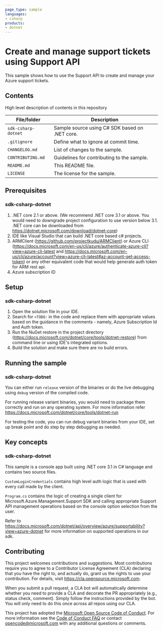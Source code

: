 ```yaml
---
page_type: sample
languages:
- csharp
products:
- dotnet
---
```


# Create and manage support tickets using Support API 

<!-- 
Guidelines on README format: https://review.docs.microsoft.com/help/onboard/admin/samples/concepts/readme-template?branch=master

Guidance on onboarding samples to docs.microsoft.com/samples: https://review.docs.microsoft.com/help/onboard/admin/samples/process/onboarding?branch=master

Taxonomies for products and languages: https://review.docs.microsoft.com/new-hope/information-architecture/metadata/taxonomies?branch=master
-->

This sample shows how to use the Support API to create and manage your Azure support tickets. 

## Contents

High level description of contents in this repository

| File/folder       | Description                                |
|-------------------|--------------------------------------------|
| `sdk-csharp-dotnet`             | Sample source using C# SDK based on .NET core.                        |
| `.gitignore`      | Define what to ignore at commit time.      |
| `CHANGELOG.md`    | List of changes to the sample.             |
| `CONTRIBUTING.md` | Guidelines for contributing to the sample. |
| `README.md`       | This README file.                          |
| `LICENSE`         | The license for the sample.                |

## Prerequisites

### sdk-csharp-dotnet

1. .NET core 2.1 or above. (We recommend .NET core 3.1 or above. You would need to downgrade project configuration to use version below 3.1. .NET core can be downloaded from https://dotnet.microsoft.com/download/dotnet-core)
2. IDE like Visual Studio that can build .NET core based c# projects.
3. ARMClient (https://github.com/projectkudu/ARMClient) or Azure CLI (https://docs.microsoft.com/en-us/cli/azure/authenticate-azure-cli?view=azure-cli-latest and https://docs.microsoft.com/en-us/cli/azure/account?view=azure-cli-latest#az-account-get-access-token) or any other equivalent code that would help generate auth token for ARM rest api.
4. Azure subscription ID

## Setup

### sdk-csharp-dotnet 

1. Open the solution file in your IDE.
2. Search for `<TODO:` in the code and replace them with appropriate values based on the guidance in the comments - namely, Azure Subscription Id and Auth token. 
3. Run the NuGet restore in the project directory (https://docs.microsoft.com/dotnet/core/tools/dotnet-restore) from command line or using IDE's integrated options. 
4. Build the solution and make sure there are no build errors.

## Running the sample

### sdk-csharp-dotnet

You can either run `release` version of the binaries or do the live debugging using `debug` version of the compiled code.

For running release variant binaries, you would need to package them correctly and run on any operating system. For more information refer https://docs.microsoft.com/dotnet/core/tools/dotnet-run

For testing the code, you can run debug variant binaries from your IDE, set up break point and do step by step debugging as needed.

## Key concepts

### sdk-csharp-dotnet 

This sample is a console app built using .NET core 3.1 in C# language and contains two source files.

`CustomLoginCredentials` contains high level auth logic that is used with every call made by the client.

`Program.cs` contains the logic of creating a single client for Microsoft.Azure.Management.Support SDK and calling appropriate Support API management operations based on the console option selection from the user.

Refer to https://docs.microsoft.com/dotnet/api/overview/azure/supportability?view=azure-dotnet for more information on supported operations in our sdk.

## Contributing

This project welcomes contributions and suggestions.  Most contributions require you to agree to a
Contributor License Agreement (CLA) declaring that you have the right to, and actually do, grant us
the rights to use your contribution. For details, visit https://cla.opensource.microsoft.com.

When you submit a pull request, a CLA bot will automatically determine whether you need to provide
a CLA and decorate the PR appropriately (e.g., status check, comment). Simply follow the instructions
provided by the bot. You will only need to do this once across all repos using our CLA.

This project has adopted the [Microsoft Open Source Code of Conduct](https://opensource.microsoft.com/codeofconduct/).
For more information see the [Code of Conduct FAQ](https://opensource.microsoft.com/codeofconduct/faq/) or
contact [opencode@microsoft.com](mailto:opencode@microsoft.com) with any additional questions or comments.
